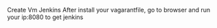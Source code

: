Create Vm Jenkins
After install your vagarantfile, go to browser and run your ip:8080 to get jenkins
